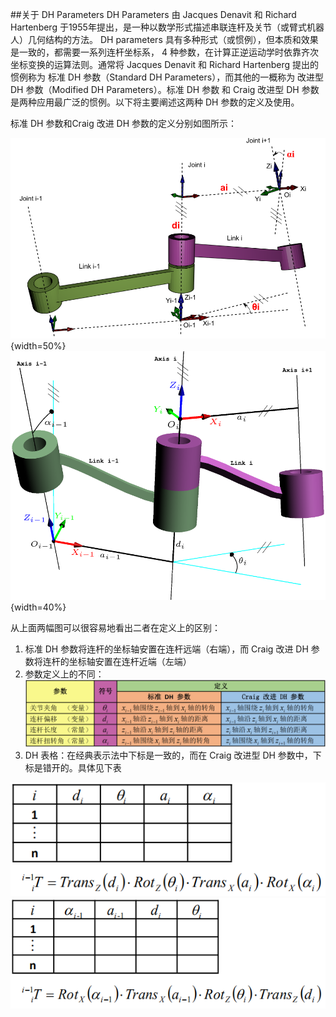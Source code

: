 ##关于 DH Parameters
DH Parameters 由 Jacques Denavit 和 Richard Hartenberg 于1955年提出，是一种以数学形式描述串联连杆及关节（或臂式机器人）几何结构的方法。
DH parameters 具有多种形式（或惯例），但本质和效果是一致的，都需要一系列连杆坐标系， 4 种参数，在计算正逆运动学时依靠齐次坐标变换的运算法则。通常将 Jacques Denavit 和 Richard Hartenberg 提出的惯例称为 标准 DH 参数（Standard DH Parameters），而其他的一概称为 改进型 DH 参数（Modified DH Parameters）。标准 DH 参数 和 Craig 改进型 DH 参数是两种应用最广泛的惯例。以下将主要阐述这两种 DH 参数的定义及使用。

标准 DH 参数和Craig 改进 DH 参数的定义分别如图所示：

![Standard DH](./res/Classic-DHparameters.png){width=50%}
![Modified DH](./res/DHParameter.png){width=40%}

从上面两幅图可以很容易地看出二者在定义上的区别：   
1. 标准 DH 参数将连杆的坐标轴安置在连杆远端（右端），而 Craig 改进 DH 参数将连杆的坐标轴安置在连杆近端（左端）   
2. 参数定义上的不同：
![comparision](./res/dhp.png)
3. DH 表格：在经典表示法中下标是一致的，而在 Craig 改进型 DH 参数中，下标是错开的。具体见下表 

![standarddf](./res/standarddh.PNG)
![modifieddf](./res/modifieddh.PNG)

